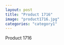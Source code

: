 ```yaml
---
layout: post
title: "Product 1716"
image: "product1716.jpg"
categories: "category1"
---
```

Product 1716
